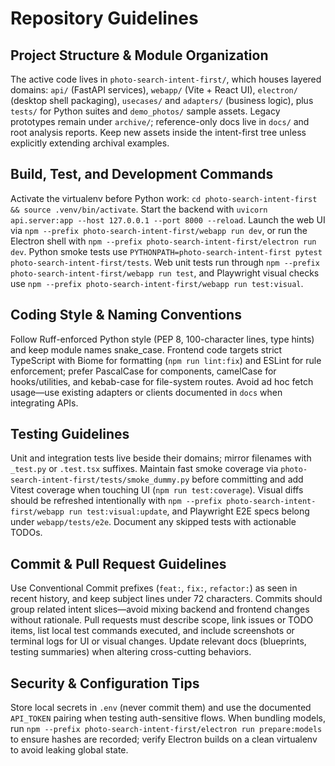 # Repository Guidelines

## Project Structure & Module Organization
The active code lives in `photo-search-intent-first/`, which houses layered domains: `api/` (FastAPI services), `webapp/` (Vite + React UI), `electron/` (desktop shell packaging), `usecases/` and `adapters/` (business logic), plus `tests/` for Python suites and `demo_photos/` sample assets. Legacy prototypes remain under `archive/`; reference-only docs live in `docs/` and root analysis reports. Keep new assets inside the intent-first tree unless explicitly extending archival examples.

## Build, Test, and Development Commands
Activate the virtualenv before Python work: `cd photo-search-intent-first && source .venv/bin/activate`. Start the backend with `uvicorn api.server:app --host 127.0.0.1 --port 8000 --reload`. Launch the web UI via `npm --prefix photo-search-intent-first/webapp run dev`, or run the Electron shell with `npm --prefix photo-search-intent-first/electron run dev`. Python smoke tests use `PYTHONPATH=photo-search-intent-first pytest photo-search-intent-first/tests`. Web unit tests run through `npm --prefix photo-search-intent-first/webapp run test`, and Playwright visual checks use `npm --prefix photo-search-intent-first/webapp run test:visual`.

## Coding Style & Naming Conventions
Follow Ruff-enforced Python style (PEP 8, 100-character lines, type hints) and keep module names snake_case. Frontend code targets strict TypeScript with Biome for formatting (`npm run lint:fix`) and ESLint for rule enforcement; prefer PascalCase for components, camelCase for hooks/utilities, and kebab-case for file-system routes. Avoid ad hoc fetch usage—use existing adapters or clients documented in `docs` when integrating APIs.

## Testing Guidelines
Unit and integration tests live beside their domains; mirror filenames with `_test.py` or `.test.tsx` suffixes. Maintain fast smoke coverage via `photo-search-intent-first/tests/smoke_dummy.py` before committing and add Vitest coverage when touching UI (`npm run test:coverage`). Visual diffs should be refreshed intentionally with `npm --prefix photo-search-intent-first/webapp run test:visual:update`, and Playwright E2E specs belong under `webapp/tests/e2e`. Document any skipped tests with actionable TODOs.

## Commit & Pull Request Guidelines
Use Conventional Commit prefixes (`feat:`, `fix:`, `refactor:`) as seen in recent history, and keep subject lines under 72 characters. Commits should group related intent slices—avoid mixing backend and frontend changes without rationale. Pull requests must describe scope, link issues or TODO items, list local test commands executed, and include screenshots or terminal logs for UI or visual changes. Update relevant docs (blueprints, testing summaries) when altering cross-cutting behaviors.

## Security & Configuration Tips
Store local secrets in `.env` (never commit them) and use the documented `API_TOKEN` pairing when testing auth-sensitive flows. When bundling models, run `npm --prefix photo-search-intent-first/electron run prepare:models` to ensure hashes are recorded; verify Electron builds on a clean virtualenv to avoid leaking global state.
